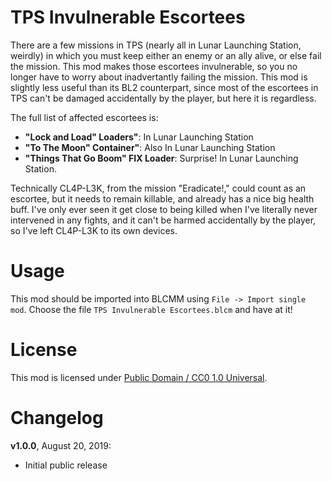 TPS Invulnerable Escortees
==========================

There are a few missions in TPS (nearly all in Lunar Launching Station,
weirdly) in which you must keep either an enemy or an ally alive, or else fail
the mission.  This mod makes those escortees invulnerable, so you no longer
have to worry about inadvertantly failing the mission.  This mod is slightly
less useful than its BL2 counterpart, since most of the escortees in TPS can't
be damaged accidentally by the player, but here it is regardless.

The full list of affected escortees is:

 * **"Lock and Load" Loaders"**: In Lunar Launching Station
 * **"To The Moon" Container"**: Also In Lunar Launching Station
 * **"Things That Go Boom" FIX Loader**: Surprise!  In Lunar Launching
   Station.

Technically CL4P-L3K, from the mission "Eradicate!," could count as an
escortee, but it needs to remain killable, and already has a nice big
health buff.  I've only ever seen it get close to being killed when
I've literally never intervened in any fights, and it can't be harmed
accidentally by the player, so I've left CL4P-L3K to its own devices.

Usage
=====

This mod should be imported into BLCMM using `File -> Import single mod`.
Choose the file `TPS Invulnerable Escortees.blcm` and have at it!

License
=======

This mod is licensed under
[Public Domain / CC0 1.0 Universal](https://creativecommons.org/publicdomain/zero/1.0/).

Changelog
=========

**v1.0.0**, August 20, 2019:
 * Initial public release
